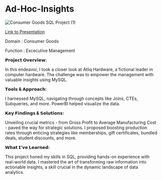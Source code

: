 # Ad-Hoc-Insights

![Consumer Goods SQL Project (1)](https://github.com/bhushan1011/Ad-Hoc-Request-Cons.-Domain/assets/158809648/83913e67-77f1-4b32-8c69-baca48070b02)

[Link to Presentation]()

Domain : Consumer Goods

Function : Excecutive Management


**𝗣𝗿𝗼𝗷𝗲𝗰𝘁 𝗢𝘃𝗲𝗿𝘃𝗶𝗲𝘄:**


In this endeavor, I took a closer look at Atliq Hardware, a fictional leader in computer hardware. The challenge was to empower the management with valuable insights using MySQL.


**𝗧𝗼𝗼𝗹𝘀 & 𝗔𝗽𝗽𝗿𝗼𝗮𝗰𝗵:**

I harnessed MySQL, navigating through concepts like Joins, CTEs, Subqueries, and more. PowerBI helped visualize the data.


**𝗞𝗲𝘆 𝗙𝗶𝗻𝗱𝗶𝗻𝗴𝘀 & 𝗦𝗼𝗹𝘂𝘁𝗶𝗼𝗻𝘀:**

Unveiling crucial metrics - from Gross Profit to Average Manufacturing Cost - paved the way for strategic solutions. I proposed boosting production rates through enticing strategies like memberships, gift certificates, bundled deals, student discounts, and more.


**𝗪𝗵𝗮𝘁 𝗜'𝘃𝗲 𝗟𝗲𝗮𝗿𝗻𝗲𝗱:**

This project honed my skills in SQL, providing hands-on experience with real-world data. I mastered the art of transforming raw information into actionable insights, a skill crucial in the dynamic landscape of data analytics.
